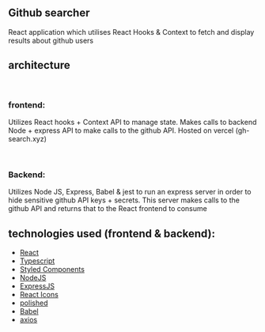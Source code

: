 ## Github searcher 

React application which utilises React Hooks & Context to fetch and display results about github users

## architecture
<br />

### frontend:
Utilizes React hooks + Context API to manage state. Makes calls to backend Node + express API to make calls to the github API. Hosted on vercel (gh-search.xyz)

<br />

### Backend: 
Utilizes Node JS, Express, Babel & jest to run an express server in order to hide sensitive github API keys + secrets. This server makes calls to the github API and returns that to the React frontend to consume



## technologies used (frontend & backend): 
- [React](https://reactjs.org/)
- [Typescript](https://www.typescriptlang.org/)
- [Styled Components](https://www.styled-components.com/)
- [NodeJS](https://nodejs.org/en/)
- [ExpressJS](http://expressjs.com/)
- [React Icons](https://react-icons.github.io/react-icons/)
- [polished](https://polished.js.org/)
- [Babel](https://babeljs.io/)
- [axios](https://www.npmjs.com/package/axios)

